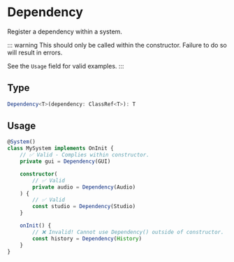 # Dependency
Register a dependency within a system.

::: warning
This should only be called within the constructor. Failure to do so will result in errors.

See the `Usage` field for valid examples.
:::


## Type
```ts
Dependency<T>(dependency: ClassRef<T>): T
```

## Usage
```ts
@System()
class MySystem implements OnInit {
	// ✅ Valid - Complies within constructor.
	private gui = Dependency(GUI)

	constructor(
		// ✅ Valid
		private audio = Dependency(Audio)
	) {
		// ✅ Valid
		const studio = Dependency(Studio)
	}

	onInit() {
		// ❌ Invalid! Cannot use Dependency() outside of constructor.
		const history = Dependency(History)
	}
}
```


## 